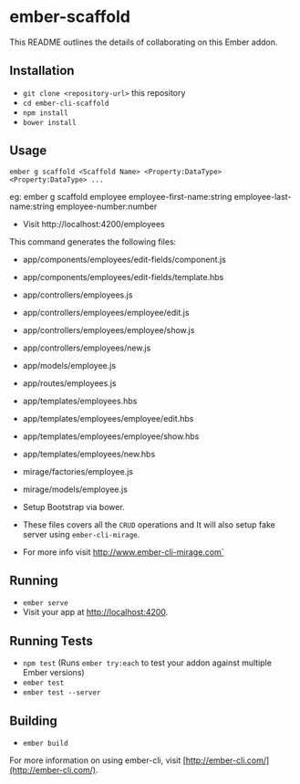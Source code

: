 # ember-scaffold

This README outlines the details of collaborating on this Ember addon.

## Installation

* `git clone <repository-url>` this repository
* `cd ember-cli-scaffold`
* `npm install`
* `bower install`

## Usage

`ember g scaffold <Scaffold Name> <Property:DataType> <Property:DataType> ...`

eg: ember g scaffold employee employee-first-name:string employee-last-name:string employee-number:number

* Visit http://localhost:4200/employees


This command generates the following files:

  * app/components/employees/edit-fields/component.js
  * app/components/employees/edit-fields/template.hbs
  * app/controllers/employees.js
  * app/controllers/employees/employee/edit.js
  * app/controllers/employees/employee/show.js
  * app/controllers/employees/new.js
  * app/models/employee.js
  * app/routes/employees.js
  * app/templates/employees.hbs
  * app/templates/employees/employee/edit.hbs
  * app/templates/employees/employee/show.hbs
  * app/templates/employees/new.hbs
  * mirage/factories/employee.js
  * mirage/models/employee.js

  * Setup Bootstrap via bower.
  * These files covers all the `CRUD` operations and It will also setup fake server using `ember-cli-mirage`. 
  * For more info visit http://www.ember-cli-mirage.com`

## Running

* `ember serve`
* Visit your app at [http://localhost:4200](http://localhost:4200).

## Running Tests

* `npm test` (Runs `ember try:each` to test your addon against multiple Ember versions)
* `ember test`
* `ember test --server`

## Building

* `ember build`

For more information on using ember-cli, visit [http://ember-cli.com/](http://ember-cli.com/).
